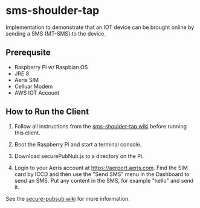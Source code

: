 # sms-shoulder-tap
Implementation to demonstrate that an IOT device can be brought online by sending a SMS (MT-SMS) to the device.

## Prerequsite
* Raspberry Pi w/ Raspbian OS
* JRE 8 
* Aeris SIM
* Celluar Modem
* AWS IOT Account


## How to Run the Client
1. Follow all instructions from the [sms-shoulder-tap wiki](https://github.com/aerisiot/sms-shoulder-tap/wiki) before running this client.

2. Boot the Raspberry Pi and start a terminal console.

3. Download securePubNub.js to a directory on the Pi.

4. Login to your Aeris account at https://aerport.aeris.com. Find the SIM card by ICCD and then use the "Send SMS" menu in the Dashboard to send an SMS. Put any content in the SMS, for example "hello" and send it. 

See the [secure-pubsub wiki](https://github.com/aerisiot/sms-shoulder-tap/wiki) for more information.
